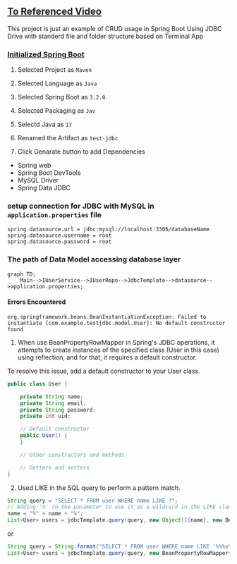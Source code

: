 ## [To Referenced Video](https://youtu.be/Px5sCzNWaIU?si=iUtgHYwiB60GLsOW)

This project is just an example of CRUD usage in Spring Boot Using JDBC Drive with standerd file and folder structure based on Terminal App

### [Initialized Spring Boot](https://start.spring.io/)

1. Selected Project as `Maven`

2. Selected Language as `Java`

3. Selected Spring Boot as `3.2.0`

4. Selected Packaging as `Jav`

5. Selectd Java as `17`

6. Renamed the Artifact as `test-jdbc`

7. Click Genarate button to add Dependencies

- Spring web
- Spring Boot DevTools
- MySQL Driver
- Spring Data JDBC

### setup connection for JDBC with MySQL in `application.properties` file

```
spring.datasource.url = jdbc:mysql://localhost:3306/databaseName
spring.datasource.username = root
spring.datasource.password = root
```

### The path of Data Model accessing database layer

```mermaid
graph TD;
    Main-->IUserService-->IUserRepo-->JdbcTemplate-->datasource-->application.properties;
```

#### Errors Encountered

```
org.springframework.beans.BeanInstantiationException: Failed to instantiate [com.example.testjdbc.model.User]: No default constructor found
```

1. When use BeanPropertyRowMapper in Spring's JDBC operations, it attempts to create instances of the specified class (User in this case) using reflection, and for that, it requires a default constructor.

To resolve this issue, add a default constructor to your User class.

```java
public class User {

    private String name;
    private String email;
    private String password;
    private int uid;

    // Default constructor
    public User() {
    }

    // Other constructors and methods

    // Getters and setters
}
```

2. Used LIKE in the SQL query to perform a pattern match.

```java
String query = "SELECT * FROM user WHERE name LIKE ?";
// Adding '%' to the parameter to use it as a wildcard in the LIKE clause
name = "%" + name + "%";
List<User> users = jdbcTemplate.query(query, new Object[]{name}, new BeanPropertyRowMapper<>(User.class));
```

or

```java
String query = String.format("SELECT * FROM user WHERE name LIKE '%%%s%%'", name);
List<User> users = jdbcTemplate.query(query, new BeanPropertyRowMapper<>(User.class));
```
